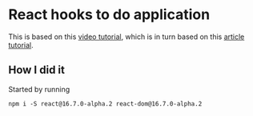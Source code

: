 # React hooks to do application

This is based on this [video tutorial](https://www.youtube.com/watch?v=mxK8b99iJTg), which is in turn based on this [article tutorial](https://scotch.io/tutorials/build-a-react-to-do-app-with-react-hooks-no-class-components).

## How I did it

Started by running
```
npm i -S react@16.7.0-alpha.2 react-dom@16.7.0-alpha.2
```